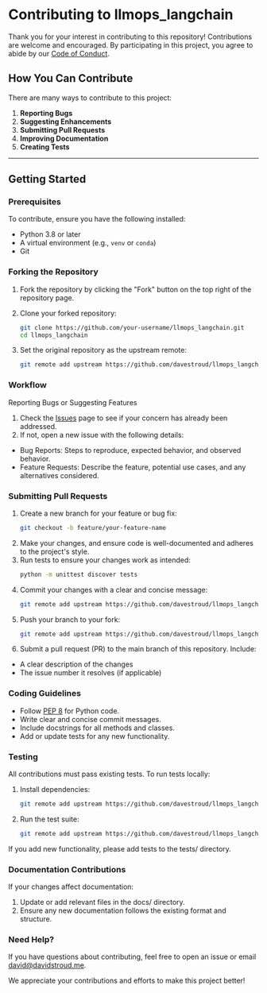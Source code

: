 # Contributing to llmops_langchain

Thank you for your interest in contributing to this repository! Contributions are welcome and encouraged. By participating in this project, you agree to abide by our [Code of Conduct](./CODE_OF_CONDUCT.md).

## How You Can Contribute

There are many ways to contribute to this project:

1. **Reporting Bugs**
2. **Suggesting Enhancements**
3. **Submitting Pull Requests**
4. **Improving Documentation**
5. **Creating Tests**

---

## Getting Started

### Prerequisites

To contribute, ensure you have the following installed:

- Python 3.8 or later
- A virtual environment (e.g., `venv` or `conda`)
- Git

### Forking the Repository

1. Fork the repository by clicking the "Fork" button on the top right of the repository page.
2. Clone your forked repository:

   ```bash
   git clone https://github.com/your-username/llmops_langchain.git
   cd llmops_langchain
3. Set the original repository as the upstream remote:

     ```bash
   git remote add upstream https://github.com/davestroud/llmops_langchain.git

### Workflow

Reporting Bugs or Suggesting Features
1. Check the [Issues](https://github.com/davestroud/llmops_langchain/issues) page to see if your concern has already been addressed.
2. If not, open a new issue with the following details:
 * Bug Reports: Steps to reproduce, expected behavior, and observed behavior.
 * Feature Requests: Describe the feature, potential use cases, and any alternatives considered.

### Submitting Pull Requests

1. Create a new branch for your feature or bug fix:
   ```bash
   git checkout -b feature/your-feature-name
2. Make your changes, and ensure code is well-documented and adheres to the project's style.
3. Run tests to ensure your changes work as intended:
   ```bash
   python -m unittest discover tests
4. Commit your changes with a clear and concise message:
    ```bash
   git remote add upstream https://github.com/davestroud/llmops_langchain.git
5. Push your branch to your fork:
    ```bash
   git remote add upstream https://github.com/davestroud/llmops_langchain.git
6. Submit a pull request (PR) to the main branch of this repository. Include:
 * A clear description of the changes
 * The issue number it resolves (if applicable)

### Coding Guidelines
 * Follow [PEP 8](https://peps.python.org/pep-0008/) for Python code.
 * Write clear and concise commit messages.
 * Include docstrings for all methods and classes.
 * Add or update tests for any new functionality.

### Testing
All contributions must pass existing tests. To run tests locally:
1. Install dependencies:
    ```bash
   git remote add upstream https://github.com/davestroud/llmops_langchain.git
3. Run the test suite:
    ```bash
   git remote add upstream https://github.com/davestroud/llmops_langchain.git
If you add new functionality, please add tests to the tests/ directory.

### Documentation Contributions
If your changes affect documentation:

1. Update or add relevant files in the docs/ directory.
2. Ensure any new documentation follows the existing format and structure.

### Need Help?
If you have questions about contributing, feel free to open an issue or email david@davidstroud.me.

We appreciate your contributions and efforts to make this project better!






